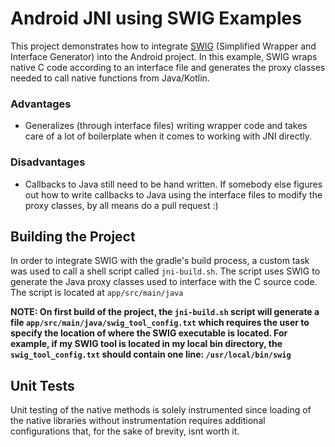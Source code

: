 # Android JNI using SWIG Examples

This project demonstrates how to integrate [SWIG](http://www.swig.org/) (Simplified Wrapper and Interface Generator)
into the Android project. In this example, SWIG wraps native C code according to an interface file and generates the proxy classes needed to call native functions from Java/Kotlin.

### Advantages
- Generalizes (through interface files) writing wrapper code and takes care of a lot of boilerplate when it comes to working with JNI directly.

### Disadvantages
- Callbacks to Java still need to be hand written. If somebody else figures out how to write callbacks to Java using the interface files to modify the proxy classes, by all means do a pull request :)



## Building the Project

In order to integrate SWIG with the gradle's build process, a custom task was used to call a shell script
called `jni-build.sh`. The script uses SWIG to generate the Java proxy classes used to interface with the C source code. 
The script is located at `app/src/main/java`

**NOTE: On first build of the project, the `jni-build.sh` script will generate a file `app/src/main/java/swig_tool_config.txt`
which requires the user to specify the location of where the SWIG executable is located. For example, if my SWIG tool is located in my local bin directory, the `swig_tool_config.txt` should contain one line: `/usr/local/bin/swig`**

## Unit Tests

Unit testing of the native methods is solely instrumented since loading of the native libraries without instrumentation requires additional configurations that, for the sake of brevity, isnt worth it.
